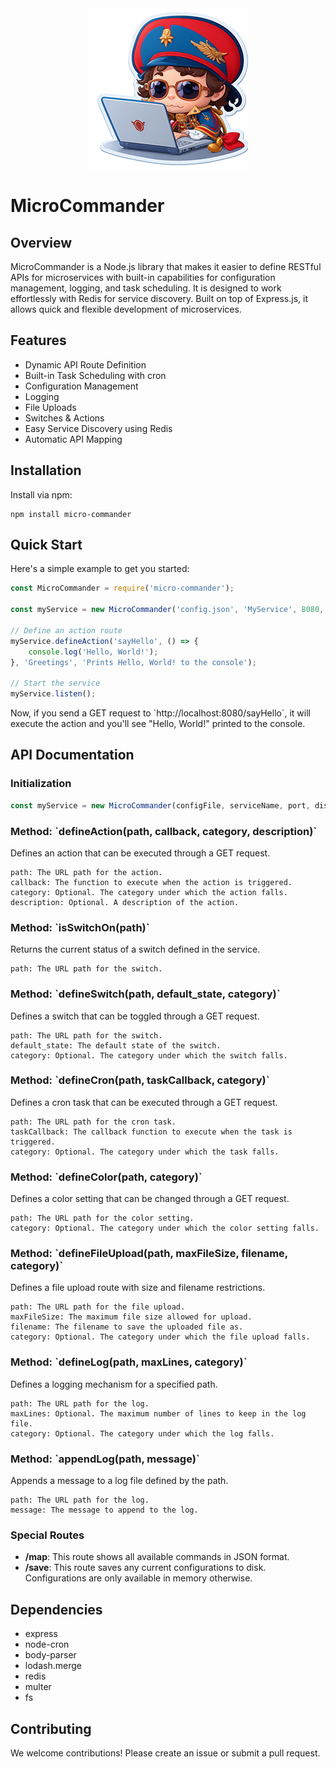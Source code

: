 <div align="center">
  <img src="./microcommander_logo.png" alt="Silly AI Gen logo of a little Napoleon on a laptop">
</div>

# MicroCommander

## Overview

MicroCommander is a Node.js library that makes it easier to define RESTful APIs for microservices with built-in capabilities for configuration management, logging, and task scheduling. It is designed to work effortlessly with Redis for service discovery. Built on top of Express.js, it allows quick and flexible development of microservices.

## Features

- Dynamic API Route Definition
- Built-in Task Scheduling with cron
- Configuration Management
- Logging
- File Uploads
- Switches & Actions
- Easy Service Discovery using Redis
- Automatic API Mapping

## Installation

Install via npm:
```
npm install micro-commander
```

## Quick Start

Here's a simple example to get you started:

```javascript
const MicroCommander = require('micro-commander');

const myService = new MicroCommander('config.json', 'MyService', 8080, true);

// Define an action route
myService.defineAction('sayHello', () => {
    console.log('Hello, World!');
}, 'Greetings', 'Prints Hello, World! to the console');

// Start the service
myService.listen();
```

Now, if you send a GET request to \`http://localhost:8080/sayHello\`, it will execute the action and you'll see "Hello, World!" printed to the console.

## API Documentation

### Initialization

```javascript
const myService = new MicroCommander(configFile, serviceName, port, discoverable);
```

### Method: \`defineAction(path, callback, category, description)\`

Defines an action that can be executed through a GET request.

	path: The URL path for the action.
	callback: The function to execute when the action is triggered.
	category: Optional. The category under which the action falls.
	description: Optional. A description of the action.

### Method: \`isSwitchOn(path)\`

Returns the current status of a switch defined in the service.

	path: The URL path for the switch.

### Method: \`defineSwitch(path, default_state, category)\`

Defines a switch that can be toggled through a GET request.

	path: The URL path for the switch.
	default_state: The default state of the switch.
	category: Optional. The category under which the switch falls.

### Method: \`defineCron(path, taskCallback, category)\`

Defines a cron task that can be executed through a GET request.

	path: The URL path for the cron task.
	taskCallback: The callback function to execute when the task is triggered.
	category: Optional. The category under which the task falls.

### Method: \`defineColor(path, category)\`

Defines a color setting that can be changed through a GET request.

	path: The URL path for the color setting.
	category: Optional. The category under which the color setting falls.

### Method: \`defineFileUpload(path, maxFileSize, filename, category)\`

Defines a file upload route with size and filename restrictions.

	path: The URL path for the file upload.
	maxFileSize: The maximum file size allowed for upload.
	filename: The filename to save the uploaded file as.
	category: Optional. The category under which the file upload falls.

### Method: \`defineLog(path, maxLines, category)\`

Defines a logging mechanism for a specified path.

	path: The URL path for the log.
	maxLines: Optional. The maximum number of lines to keep in the log file.
	category: Optional. The category under which the log falls.

### Method: \`appendLog(path, message)\`

Appends a message to a log file defined by the path.

	path: The URL path for the log.
	message: The message to append to the log.
### Special Routes

- **/map**: This route shows all available commands in JSON format.
- **/save**: This route saves any current configurations to disk. Configurations are only available in memory otherwise.

## Dependencies

- express
- node-cron
- body-parser
- lodash.merge
- redis
- multer
- fs

## Contributing

We welcome contributions! Please create an issue or submit a pull request.
